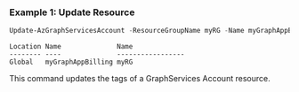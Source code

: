 ### Example 1: Update Resource
```powershell
Update-AzGraphServicesAccount -ResourceGroupName myRG -Name myGraphAppBilling
```

```output
Location Name              Name
-------- ----              -----------------
Global   myGraphAppBilling myRG
```

This command updates the tags of a GraphServices Account resource.